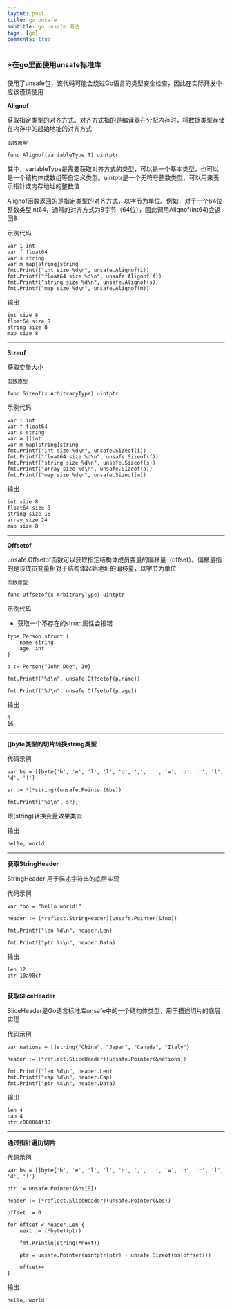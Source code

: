 ```yaml
---
layout: post
title: go unsafe
subtitle: go unsafe 用法
tags: [go]
comments: true
---
```


### ⭐在go里面使用unsafe标准库
使用了unsafe包，该代码可能会绕过Go语言的类型安全检查，因此在实际开发中应该谨慎使用


**Alignof**

获取指定类型的对齐方式。对齐方式指的是编译器在分配内存时，将数据类型存储在内存中的起始地址的对齐方式

`函数原型`

```
func Alignof(variableType T) uintptr
```

其中，variableType是需要获取对齐方式的类型，可以是一个基本类型，也可以是一个结构体或数组等自定义类型。uintptr是一个无符号整数类型，可以用来表示指针或内存地址的整数值

Alignof函数返回的是指定类型的对齐方式，以字节为单位。例如，对于一个64位整数类型int64，通常的对齐方式为8字节（64位），因此调用Alignof(int64)会返回8

示例代码
```
var i int
var f float64
var s string
var m map[string]string
fmt.Printf("int size %d\n", unsafe.Alignof(i))
fmt.Printf("float64 size %d\n", unsafe.Alignof(f))
fmt.Printf("string size %d\n", unsafe.Alignof(s))
fmt.Printf("map size %d\n", unsafe.Alignof(m))
```
输出

```
int size 8
float64 size 8
string size 8
map size 8
```
---
**Sizeof**

获取变量大小

`函数原型`
```
func Sizeof(x ArbitraryType) uintptr
```

示例代码
```
var i int
var f float64
var s string
var a []int
var m map[string]string
fmt.Printf("int size %d\n", unsafe.Sizeof(i))
fmt.Printf("float64 size %d\n", unsafe.Sizeof(f))
fmt.Printf("string size %d\n", unsafe.Sizeof(s))
fmt.Printf("array size %d\n", unsafe.Sizeof(a))
fmt.Printf("map size %d\n", unsafe.Sizeof(m))
```

输出
```
int size 8
float64 size 8
string size 16
array size 24
map size 8

```
--- 

**Offsetof**

unsafe.Offsetof函数可以获取指定结构体成员变量的偏移量（offset）。偏移量指的是该成员变量相对于结构体起始地址的偏移量，以字节为单位

`函数原型`
```
func Offsetof(x ArbitraryType) uintptr
```

示例代码

- 获取一个不存在的struct属性会报错
```
type Person struct {
	name string
	age  int
}

p := Person{"John Doe", 30}

fmt.Printf("%d\n", unsafe.Offsetof(p.name))

fmt.Printf("%d\n", unsafe.Offsetof(p.age))
```
输出
```
0
16
```
---

**[]byte类型的切片转换string类型**

代码示例
```
var bs = []byte{'h', 'e', 'l', 'l', 'o', ',', ' ', 'w', 'o', 'r', 'l', 'd', '!'}

sr := *(*string)(unsafe.Pointer(&bs))

fmt.Printf("%s\n", sr);
```
跟(string)转换变量效果类似

输出
```
hello, world!
```
---

**获取StringHeader**

StringHeader 用于描述字符串的底层实现

代码示例

```
var foo = "hello world!"

header := (*reflect.StringHeader)(unsafe.Pointer(&foo))

fmt.Printf("len %d\n", header.Len)

fmt.Printf("ptr %x\n", header.Data)
```

输出
```
len 12
ptr 10a98cf

```
---
**获取SliceHeader**

SliceHeader是Go语言标准库unsafe中的一个结构体类型，用于描述切片的底层实现

代码示例
```
var nations = []string{"China", "Japan", "Canada", "Italy"}

header := (*reflect.SliceHeader)(unsafe.Pointer(&nations))

fmt.Printf("len %d\n", header.Len)
fmt.Printf("cap %d\n", header.Cap)
fmt.Printf("ptr %x\n", header.Data)
```

输出
```
len 4
cap 4
ptr c000064f30

```
---
**通过指针遍历切片**

代码示例
```
var bs = []byte{'h', 'e', 'l', 'l', 'o', ',', ' ', 'w', 'o', 'r', 'l', 'd', '!'}

ptr := unsafe.Pointer(&bs[0])

header := (*reflect.SliceHeader)(unsafe.Pointer(&bs))

offset := 0

for offset < header.Len {
    next := (*byte)(ptr)

    fmt.Println(string(*next))

    ptr = unsafe.Pointer(uintptr(ptr) + unsafe.Sizeof(bs[offset]))

	offset++
}
```

输出
```
hello, world!

```